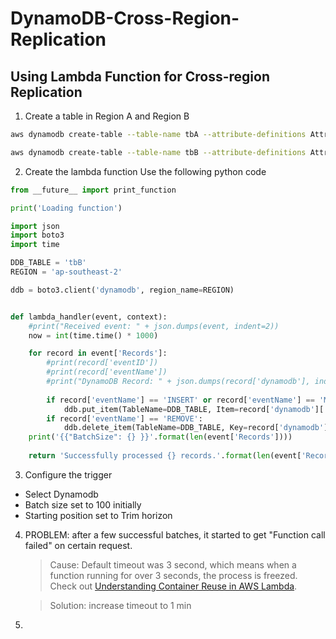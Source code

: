 # DynamoDB-Cross-Region-Replication

## Using Lambda Function for Cross-region Replication
1. Create a table in Region A and Region B
```sh
aws dynamodb create-table --table-name tbA --attribute-definitions AttributeName=ID,AttributeType=S --key-schema AttributeName=ID,KeyType=HASH --provisioned-throughput ReadCapacityUnits=10,WriteCapacityUnits=10 --region us-east-1

aws dynamodb create-table --table-name tbB --attribute-definitions AttributeName=ID,AttributeType=S --key-schema AttributeName=ID,KeyType=HASH --provisioned-throughput ReadCapacityUnits=10,WriteCapacityUnits=10 --region ap-southeast-2
```

2. Create the lambda function
Use the following python code
```python
from __future__ import print_function

print('Loading function')

import json
import boto3
import time

DDB_TABLE = 'tbB'
REGION = 'ap-southeast-2'

ddb = boto3.client('dynamodb', region_name=REGION)


def lambda_handler(event, context):
    #print("Received event: " + json.dumps(event, indent=2))
    now = int(time.time() * 1000)

    for record in event['Records']:
        #print(record['eventID'])
        #print(record['eventName'])
        #print("DynamoDB Record: " + json.dumps(record['dynamodb'], indent=2))
        
        if record['eventName'] == 'INSERT' or record['eventName'] == 'MODIFY':
            ddb.put_item(TableName=DDB_TABLE, Item=record['dynamodb']['NewImage'])
        if record['eventName'] == 'REMOVE':
            ddb.delete_item(TableName=DDB_TABLE, Key=record['dynamodb']['Keys'])
    print('{{"BatchSize": {} }}'.format(len(event['Records'])))
        
    return 'Successfully processed {} records.'.format(len(event['Records']))
```

3. Configure the trigger
- Select Dynamodb
- Batch size set to 100 initially
- Starting position set to Trim horizon

4. PROBLEM: after a few successful batches, it started to get "Function call failed" on certain request.
    > Cause: Default timeout was 3 second, which means when a function running for over 3 seconds, the process is freezed. Check out [Understanding Container Reuse in AWS Lambda](https://aws.amazon.com/blogs/compute/container-reuse-in-lambda/).
    
    > Solution: increase timeout to 1 min

5.
